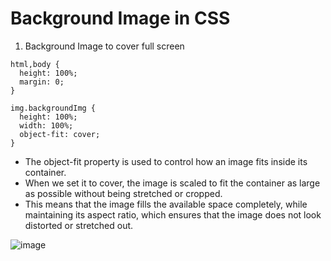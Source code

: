 # Background Image in CSS

1. Background Image to cover full screen
```
html,body {
  height: 100%;
  margin: 0;
}

img.backgroundImg {
  height: 100%;
  width: 100%;
  object-fit: cover;
}
```

- The object-fit property is used to control how an image fits inside its container. 
- When we set it to cover, the image is scaled to fit the container as large as possible without being stretched or cropped. 
- This means that the image fills the available space completely, while maintaining its aspect ratio, which ensures that the image does not look distorted or stretched out.

![image](https://user-images.githubusercontent.com/125631878/233698273-4e22c42e-3ce0-4552-b2a1-fe3da371aea5.png)

